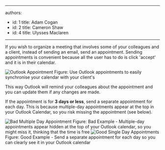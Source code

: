 

---
authors:
  - id: 1
    title: Adam Cogan
  - id: 2
    title: Cameron Shaw
  - id: 4
    title: Ulysses Maclaren
---




<span class='intro'> If you wish to organize a meeting that involves some of your colleagues and a client, instead of sending an email, send an appointment. Sending appointments is convenient because all the user has to do is click 'accept' and it is in their calendar.
 </span>

  <img src="/Communication/RulesToBetterEmail/PublishingImages/OutlookAppointment.gif" alt="Outlook Appointment" class="ms-rteCustom-ImageArea" /> <span class="ms-rteCustom-FigureNormal">Figure&#58; Use Outlook appointments to easily synchronise your calendar with your client's</span>
<p>This way Outlook will remind your colleagues about the appointment and you can update them if any changes are made. </p>
<p>If the appointment is for <strong>3 days or less</strong>, send a separate appointment for each day. This is because multiple-day appointments appear at the top in your Outlook Calendar, so you risk missing the appointment (see below).</p>
<img src="/Communication/RulesToBetterEmail/PublishingImages/BadMultipleDayAppointment.gif" alt="Bad Multiple Day Appointment" class="ms-rteCustom-ImageArea" /> <span class="ms-rteCustom-FigureBad">Figure&#58;&#160;Bad Example - Multiple-day appointments appear hidden at the top of your Outlook calendar, so you might miss it, thinking that the time is free </span><img src="/Communication/RulesToBetterEmail/PublishingImages/GoodSingleDayAppointments.gif" alt="Good Single Day Appointments" class="ms-rteCustom-ImageArea" /> <span class="ms-rteCustom-FigureGood">Figure&#58; Good Example -&#160;Send a separate appointment for each day so you can clearly see it in your Outlook calendar</span>



